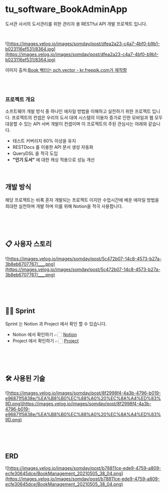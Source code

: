 # tu_software_BookAdminApp

도서관 사서의 도서관리를 위한 관리자 용 RESTful API 개발 프로젝트 입니다.

<br>

![https://images.velog.io/images/somday/post/dfea2a23-c4a7-4bf0-b9b1-b023116ef531/8364.jpg](https://images.velog.io/images/somday/post/dfea2a23-c4a7-4bf0-b9b1-b023116ef531/8364.jpg)

이미지 출처:<a href='[https://kr.freepik.com/vectors/book](https://kr.freepik.com/vectors/book)'>Book 벡터는 pch.vector - kr.freepik.com가 제작함</a>

<br><br>

### 프로젝트 개요

소프트웨어 개발 방식 중 하나인 애자일 방법을 이해하고 실천하기 위한 프로젝트 입니다. 프로젝트의 컨셉은 우리의 도서 대여 시스템의 이용자 증가로 인한 모바일과 웹 모두 대응할 수 있는 API 서버 개발이 컨셉이며 이 프로젝트의 주된 관심사는 아래와 같습니다.

- 테스트 커버리지 60% 이상을 유지
- RESTDocs 를 이용한 API 문서 생성 자동화
- QueryDSL 을 적극 도입
- **"인기 도서"** 에 대한 캐싱 적용으로 성능 개선

<br>

## 개발 방식

해당 프로젝트는 비록 혼자 개발되는 프로젝트 이지만 수업시간에 배운 애자일 방법을 최대한 실천하며 개발 하며 이를 위해 Notion을 적극 사용합니다.

<br>
<br>
<br>

## 📋 사용자 스토리

![https://images.velog.io/images/somday/post/5c472b07-14c8-4573-b27a-3b8eb6707767/___.png](https://images.velog.io/images/somday/post/5c472b07-14c8-4573-b27a-3b8eb6707767/___.png)

<br>
<br>
<br>

## 🏃🏻 Sprint

Sprint 는 Notion 과 Project 에서 확인 할 수 있습니다.
- Notion 에서 확인하기 👉🏻  [Notion](https://www.notion.so/9c747de51fb74015998225a27b1708a1)
- Project 에서 확인하기 👉🏻 [Project](https://github.com/DevBloo/tu_software_BookManagementApp/projects)

<br>
<br>
<br>

## 🛠️ 사용된 기술

![https://images.velog.io/images/somday/post/8f2998f4-4a3b-4796-b019-e96871f5838e/%EA%B8%B0%EC%88%A0%20%EC%8A%A4%ED%83%9D.png](https://images.velog.io/images/somday/post/8f2998f4-4a3b-4796-b019-e96871f5838e/%EA%B8%B0%EC%88%A0%20%EC%8A%A4%ED%83%9D.png)

<br>
<br>
<br>

## ERD

![https://images.velog.io/images/somday/post/b78811ce-ede9-4759-a809-ecfe30645dce/BookManagement_20210505_38_04.png](https://images.velog.io/images/somday/post/b78811ce-ede9-4759-a809-ecfe30645dce/BookManagement_20210505_38_04.png)
